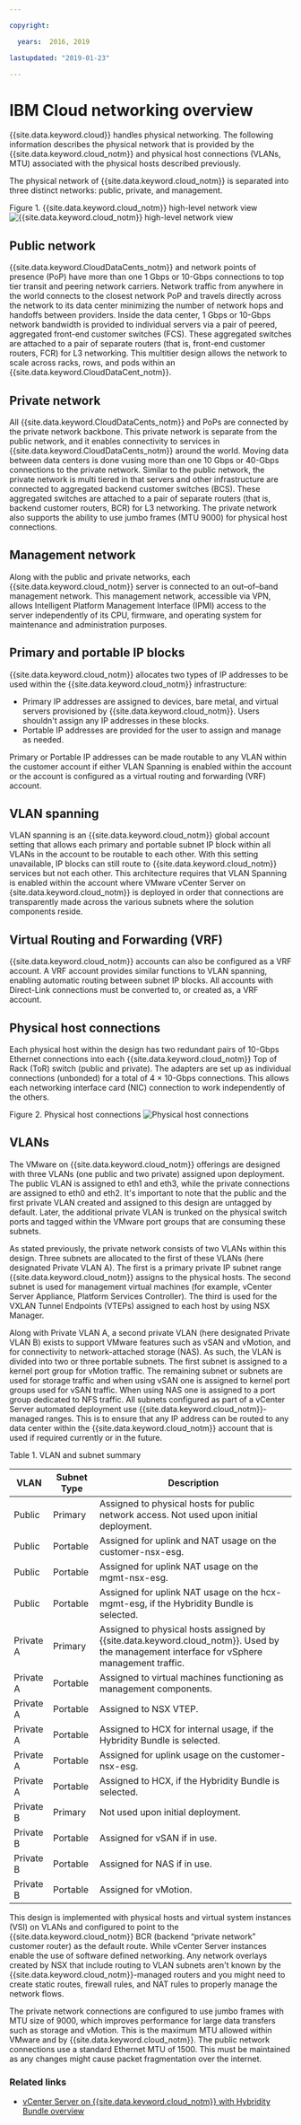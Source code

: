 ```yaml
---

copyright:

  years:  2016, 2019

lastupdated: "2019-01-23"

---
```


# IBM Cloud networking overview

{{site.data.keyword.cloud}} handles physical networking. The following information describes the physical network that is provided by the {{site.data.keyword.cloud_notm}} and physical host connections (VLANs, MTU) associated with the physical hosts described previously.

The physical network of {{site.data.keyword.cloud_notm}} is separated into three distinct networks: public, private, and management.

Figure 1. {{site.data.keyword.cloud_notm}} high-level network view
![{{site.data.keyword.cloud_notm}} high-level network view](vcsnsxt-ic4vcloud.svg)

## Public network

{{site.data.keyword.CloudDataCents_notm}} and network points of presence (PoP) have more than one 1 Gbps or 10-Gbps connections to top tier transit and peering network carriers. Network traffic from anywhere in the world connects to the closest network PoP and travels directly across the network to its data center minimizing the number of network hops and handoffs between providers. Inside the data center, 1 Gbps or 10-Gbps network bandwidth is provided to individual servers via a pair of peered, aggregated front-end customer switches (FCS). These aggregated switches are attached to a pair of separate routers (that is, front-end customer routers, FCR) for L3 networking. This multitier design allows the network to scale across racks, rows, and pods within an {{site.data.keyword.CloudDataCent_notm}}.

## Private network

All {{site.data.keyword.CloudDataCents_notm}} and PoPs are connected by the private network backbone. This private network is separate from the public network, and it enables connectivity to services in {{site.data.keyword.CloudDataCents_notm}} around the world. Moving data between data centers is done vusing more than one 10 Gbps or 40-Gbps connections to the private network. Similar to the public network, the private network is multi tiered in that servers and other infrastructure are connected to aggregated backend customer switches (BCS). These aggregated switches are attached to a pair of separate routers (that is, backend customer routers, BCR) for L3 networking. The private network also supports the ability to use jumbo frames (MTU 9000) for physical host connections.

## Management network

Along with the public and private networks, each {{site.data.keyword.cloud_notm}} server is connected to an out–of–band management network. This management network, accessible via VPN, allows Intelligent Platform Management Interface (IPMI) access to the server independently of its CPU, firmware, and operating system for maintenance and administration purposes.

## Primary and portable IP blocks

{{site.data.keyword.cloud_notm}} allocates two types of IP addresses to be used within the  {{site.data.keyword.cloud_notm}} infrastructure:
* Primary IP addresses are assigned to devices, bare metal, and virtual servers provisioned by {{site.data.keyword.cloud_notm}}. Users shouldn't assign any IP addresses in these blocks.
* Portable IP addresses are provided for the user to assign and manage as needed.

Primary or Portable IP addresses can be made routable to any VLAN within the customer account if either VLAN Spanning is enabled within the account or the account is configured as a virtual routing and forwarding (VRF) account.

## VLAN spanning

VLAN spanning is an {{site.data.keyword.cloud_notm}} global account setting that allows each primary and portable subnet IP block within all VLANs in the account to be routable to each other. With this setting unavailable, IP blocks can still route to {{site.data.keyword.cloud_notm}} services but not each other. This architecture requires that VLAN Spanning is enabled within the account where VMware vCenter Server on {site.data.keyword.cloud_notm}} is deployed in order that connections are transparently made across the various subnets where the solution components reside.

## Virtual Routing and Forwarding (VRF)

{{site.data.keyword.cloud_notm}} accounts can also be configured as a VRF account. A VRF account provides similar functions to VLAN spanning, enabling automatic routing between subnet IP blocks. All accounts with Direct-Link connections must be converted to, or created as, a VRF account.

## Physical host connections

Each physical host within the design has two redundant pairs of 10-Gbps Ethernet connections into each {{site.data.keyword.cloud_notm}} Top of Rack (ToR) switch (public and private). The adapters are set up as individual connections (unbonded) for a total of 4 × 10-Gbps connections. This allows each networking interface card (NIC) connection to work independently of the others.

Figure 2. Physical host connections
![Physical host connections](vcsnsxt-host-connections.svg)

## VLANs

The VMware on {{site.data.keyword.cloud_notm}} offerings are designed with three VLANs (one public and two private) assigned upon deployment. The public VLAN is assigned to eth1 and eth3, while the private connections are assigned to eth0 and eth2. It's important to note that the public and the first private VLAN created and assigned to this design are untagged by default. Later, the additional private VLAN is trunked on the physical switch ports and tagged within the VMware port groups that are consuming these subnets.

As stated previously, the private network consists of two VLANs within this design. Three subnets are allocated to the first of these VLANs (here designated Private VLAN A). The first is a primary private IP subnet range {{site.data.keyword.cloud_notm}} assigns to the physical hosts. The second subnet is used for management virtual machines (for example, vCenter Server Appliance, Platform Services Controller). The third is used for the VXLAN Tunnel Endpoints (VTEPs) assigned to each host by using NSX Manager.

Along with Private VLAN A, a second private VLAN (here designated Private VLAN B) exists to support VMware features such as vSAN and vMotion, and for connectivity to network-attached storage (NAS). As such, the VLAN is divided into two or three portable subnets. The first subnet is assigned to a kernel port group for vMotion traffic. The remaining subnet or subnets are used for storage traffic and when using vSAN one is assigned to kernel port groups used for vSAN traffic. When using NAS one is assigned to a port group dedicated to NFS traffic. All subnets configured as part of a vCenter Server automated deployment use {{site.data.keyword.cloud_notm}}-managed ranges. This is to ensure that any IP address can be routed to any data center within the {{site.data.keyword.cloud_notm}} account that is used if required currently or in the future.

Table 1. VLAN and subnet summary

VLAN 	|Subnet Type 	|Description
---|---|---
Public 	|Primary 	|Assigned to physical hosts for public network access. Not used upon initial deployment.
Public	|Portable 	|Assigned for uplink and NAT usage on the customer-nsx-esg.
Public	|Portable 	|Assigned for uplink NAT usage on the mgmt-nsx-esg.
Public	|Portable 	|Assigned for uplink NAT usage on the hcx-mgmt-esg, if the Hybridity Bundle is selected.
Private A 	|Primary 	  |Assigned to physical hosts assigned by {{site.data.keyword.cloud_notm}}. Used by the management interface for vSphere management traffic.
Private A 	|Portable 	|Assigned to virtual machines functioning as management components.
Private A 	|Portable 	|Assigned to NSX VTEP.
Private A 	|Portable 	|Assigned to HCX for internal usage, if the Hybridity Bundle is selected.
Private A 	|Portable 	|Assigned for uplink usage on the customer-nsx-esg.
Private A 	|Portable 	|Assigned to HCX, if the Hybridity Bundle is selected.
Private B	  |Primary	  |Not used upon initial deployment.
Private B 	|Portable 	|Assigned for vSAN if in use.
Private B 	|Portable 	|Assigned for NAS if in use.
Private B 	|Portable 	|Assigned for vMotion.

This design is implemented with physical hosts and virtual system instances (VSI) on VLANs and configured to point to the {{site.data.keyword.cloud_notm}} BCR (backend “private network” customer router) as the default route. While vCenter Server instances enable the use of software defined networking. Any network overlays created by NSX that include routing to VLAN subnets aren't known by the {{site.data.keyword.cloud_notm}}-managed routers and you might need to create static routes, firewall rules, and NAT rules to properly manage the network flows.

The private network connections are configured to use jumbo frames with MTU size of 9000, which improves performance for large data transfers such as storage and vMotion. This is the maximum MTU allowed within VMware and by {{site.data.keyword.cloud_notm}}. The public network connections use a standard Ethernet MTU of 1500. This must be maintained as any changes might cause packet fragmentation over the internet.

### Related links

* [vCenter Server on {{site.data.keyword.cloud_notm}} with Hybridity Bundle overview](/docs/services/vmwaresolutions/archiref/vcs/vcs-hybridity-intro.html)
